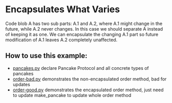 # Encapsulates What Varies

Code blob A has two sub parts: A.1 and A.2, where A.1 might change in the future, while A.2 never changes. In this case we should separate A instead of keeping it as one. We can encapsulate the changing A.1 part so future modification of A.1 leaves A.2 completely unaffected.

## How to use this example:

- [pancakes.py](./pancakes.py) declare Pancake Protocol and all concrete types of pancakes
- [order-bad.py](./order-bad.py) demonstrates the non-encapsulated order method, bad for updates
- [order-good.py](./order.good.py) demonstrates the encapsulated order method, just need to update make_pancake to update whole order method
